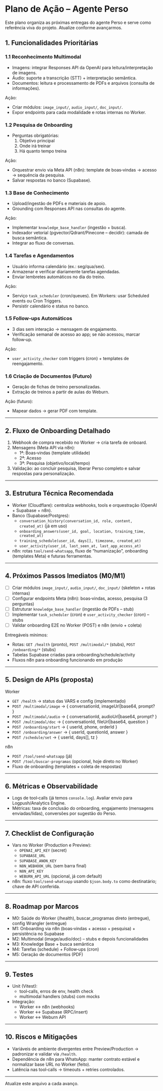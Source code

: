 # Plano de Ação – Agente Perso

Este plano organiza as próximas entregas do agente Perso e serve como referência viva do projeto. Atualize conforme avançarmos.

## 1. Funcionalidades Prioritárias

### 1.1 Reconhecimento Multimodal
- Imagens: integrar Responses API da OpenAI para leitura/interpretação de imagens.
- Áudio: suporte a transcrição (STT) + interpretação semântica.
- Documentos: leitura e processamento de PDFs e arquivos (consulta de informações).

Ação:
- Criar módulos: `image_input/`, `audio_input/`, `doc_input/`.
- Expor endpoints para cada modalidade e rotas internas no Worker.

### 1.2 Pesquisa de Onboarding
- Perguntas obrigatórias:
  1) Objetivo principal
  2) Onde irá treinar
  3) Há quanto tempo treina

Ação:
- Orquestrar envio via Meta API (n8n): template de boas‑vindas → acesso → sequência da pesquisa.
- Salvar respostas no banco (Supabase).

### 1.3 Base de Conhecimento
- Upload/ingestão de PDFs e materiais de apoio.
- Grounding com Responses API nas consultas do agente.

Ação:
- Implementar `knowledge_base_handler` (ingestão + busca).
- Indexador vetorial (pgvector/Qdrant/Pinecone – decidir): camada de busca semântica.
- Integrar ao fluxo de conversas.

### 1.4 Tarefas e Agendamentos
- Usuário informa calendário (ex.: seg/qua/sex).
- Armazenar e verificar diariamente tarefas agendadas.
- Enviar lembretes automáticos no dia do treino.

Ação:
- Serviço `task_scheduler` (cron/queues). Em Workers: usar Scheduled events ou Cron Triggers.
- Persistir calendário e status no banco.

### 1.5 Follow‑ups Automáticos
- 3 dias sem interação → mensagem de engajamento.
- Verificação semanal de acesso ao app; se não acessou, marcar follow‑up.

Ação:
- `user_activity_checker` com triggers (cron) + templates de reengajamento.

### 1.6 Criação de Documentos (Futuro)
- Geração de fichas de treino personalizadas.
- Extração de treinos a partir de aulas do Weburn.

Ação (futuro):
- Mapear dados → gerar PDF com template.

---

## 2. Fluxo de Onboarding Detalhado
1) Webhook de compra recebido no Worker → cria tarefa de onboard.
2) Mensagens (Meta API via n8n):
   - 1ª: Boas‑vindas (template utilidade)
   - 2ª: Acesso
   - 3ª: Pesquisa (objetivo/local/tempo)
3) Validação: ao concluir pesquisa, liberar Perso completo e salvar respostas para personalização.

---

## 3. Estrutura Técnica Recomendada
- Worker (Cloudflare): centraliza webhooks, tools e orquestração (OpenAI + Supabase + n8n).
- Banco (Supabase/Postgres):
  - `conversation_history(conversation_id, role, content, created_at)` (já em uso)
  - `onboarding_answers(user_id, goal, location, training_time, created_at)`
  - `training_schedule(user_id, days[], timezone, created_at)`
  - `user_activity(user_id, last_seen_at, last_app_access_at)`
- n8n: rotas `tool/send-whatsapp`, fluxo de “humanização”, onboarding (templates Meta) e futuras ferramentas.

---

## 4. Próximos Passos Imediatos (M0/M1)
- [ ] Criar módulos `image_input/`, `audio_input/`, `doc_input/` (skeleton + rotas internas)
- [ ] Configurar endpoints Meta (n8n): boas‑vindas, acesso, pesquisa (3 perguntas)
- [ ] Estruturar `knowledge_base_handler` (ingestão de PDFs – stub)
- [ ] Implementar `task_scheduler` (cron) e `user_activity_checker` (cron) – stubs
- [ ] Validar onboarding E2E no Worker (POST) e n8n (envio + coleta)

Entregáveis mínimos:
- Rotas: `GET /health` (pronto), `POST /multimodal/*` (stubs), `POST /onboarding/*` (stubs)
- Tabelas Supabase criadas para onboarding/schedule/activity
- Fluxos n8n para onboarding funcionando em produção

---

## 5. Design de APIs (proposta)

Worker
- `GET /health` → status das VARS e config (implementado)
- `POST /multimodal/image` → { conversationId, imageUrl|base64, prompt? }
- `POST /multimodal/audio` → { conversationId, audioUrl|base64, prompt? }
- `POST /multimodal/doc` → { conversationId, fileUrl|base64, question }
- `POST /onboarding/start` → { userId, phone, orderId }
- `POST /onboarding/answer` → { userId, questionId, answer }
- `POST /schedule/set` → { userId, days[], tz }

n8n
- `POST /tool/send-whatsapp` (já)
- `POST /tool/buscar-programas` (opcional, hoje direto no Worker)
- Fluxo de onboarding (templates + coleta de respostas)

---

## 6. Métricas e Observabilidade
- Logs de tool‑calls (já temos `console.log`). Avaliar envio para Logpush/Analytics Engine.
- Métricas: taxa de conclusão do onboarding, engajamento (mensagens enviadas/lidas), conversões por sugestão do Perso.

---

## 7. Checklist de Configuração
- Vars no Worker (Production e Preview):
  - `OPENAI_API_KEY` (secret)
  - `SUPABASE_URL`
  - `SUPABASE_ANON_KEY`
  - `N8N_WEBHOOK_URL` (sem barra final)
  - `N8N_API_KEY`
  - `WEBURN_API_URL` (opcional, já com default)
- n8n: fluxo `tool/send-whatsapp` usando `$json.body.to` como destinatário; chave de API conferida.

---

## 8. Roadmap por Marcos
- M0: Saúde do Worker (/health), buscar_programas direto (entregue), config Wrangler (entregue)
- M1: Onboarding via n8n (boas‑vindas + acesso + pesquisa) + persistência no Supabase
- M2: Multimodal (image/audio/doc) – stubs e depois funcionalidades
- M3: Knowledge Base + busca semântica
- M4: Tarefas (schedule) + Follow‑ups (cron)
- M5: Geração de documentos (PDF)

---

## 9. Testes
- Unit (Vitest):
  - tool‑calls, erros de env, health check
  - multimodal handlers (stubs) com mocks
- Integração: 
  - Worker ↔ n8n (webhooks)
  - Worker ↔ Supabase (RPC/insert)
  - Worker ↔ Weburn API

---

## 10. Riscos e Mitigações
- Variáveis de ambiente divergentes entre Preview/Production → padronizar e validar via `/health`.
- Dependência de n8n para WhatsApp: manter contrato estável e normalizar base URL no Worker (feito).
- Latência nas tool‑calls → timeouts + retries controlados.

---

Atualize este arquivo a cada avanço.

